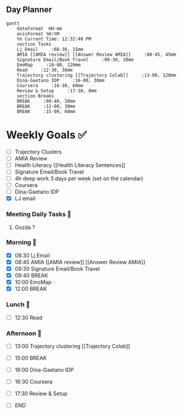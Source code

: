 ## Day Planner
```mermaid
gantt
    dateFormat  HH-mm
    axisFormat %H:%M
    %% Current Time: 12:32:48 PM
    section Tasks
    Lj Email     :08-30, 15mm
    AMIA [[AMIA review]] [[Answer Review AMIA]]     :08-45, 45mm
    Signature Email/Book Travel     :09-30, 10mm
    EmoMap     :10-00, 120mm
    Read     :12-30, 30mm
    Trajectory clustering [[Trajectory Colab]]     :13-00, 120mm
    Dina-Gaetano IDP     :16-00, 30mm
    Coursera     :16-30, 60mm
    Review & Setup     :17-30, 0mm
    section Breaks
    BREAK     :09-40, 20mm
    BREAK     :12-00, 30mm
    BREAK     :15-00, 60mm
```

# Weekly Goals ✅
  - [ ] Trajectory Clusters 
  - [ ] AMIA Review 
  - [ ] Health Literacy [[Health Literacy Sentences]]
  - [ ] Signature Email/Book Travel
  - [ ] 4h deep work 3 days per week (set on the calendar)
  - [ ] Coursera
  - [ ] Dina-Gaetano IDP
  - [x] LJ email
### Meeting Daily Tasks 💚 
1. Gozda ?
### Morning 🔨
- [x] 08:30 Lj Email
- [x] 08:45 AMIA [[AMIA review]] [[Answer Review AMIA]]
- [x] 09:30 Signature Email/Book Travel
- [x] 09:40 BREAK
- [x] 10:00 EmoMap
- [x] 12:00 BREAK
### Lunch 👀
- [ ] 12:30 Read
### Afternoon 👻
- [ ] 13:00 Trajectory clustering [[Trajectory Colab]]
- [ ] 15:00 BREAK
- [ ] 16:00 Dina-Gaetano IDP
- [ ] 16:30 Coursera
- [ ] 17:30 Review & Setup
- [ ] END

